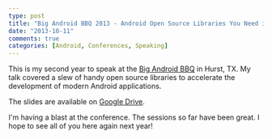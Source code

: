 ```yaml
---
type: post
title: "Big Android BBQ 2013 - Android Open Source Libraries You Need in Your Life"
date: "2013-10-11"
comments: true
categories: [Android, Conferences, Speaking]
---
```


This is my second year to speak at the [Big Android BBQ](http://www.bigandroidbbq.com/) in Hurst, TX. My talk covered a slew of handy open source libraries to accelerate the development of modern Android applications.

The slides are available on [Google Drive](https://docs.google.com/file/d/0B7Daz4FEcG6Dbkx2RGVjYTNvaUE/edit?usp=sharing).

I'm having a blast at the conference. The sessions so far have been great. I hope to see all of you here again next year!